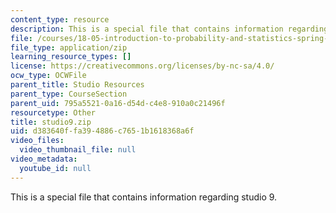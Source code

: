 ```yaml
---
content_type: resource
description: This is a special file that contains information regarding studio 9.
file: /courses/18-05-introduction-to-probability-and-statistics-spring-2014/d383640ffa394886c7651b1618368a6f_studio9.zip
file_type: application/zip
learning_resource_types: []
license: https://creativecommons.org/licenses/by-nc-sa/4.0/
ocw_type: OCWFile
parent_title: Studio Resources
parent_type: CourseSection
parent_uid: 795a5521-0a16-d54d-c4e8-910a0c21496f
resourcetype: Other
title: studio9.zip
uid: d383640f-fa39-4886-c765-1b1618368a6f
video_files:
  video_thumbnail_file: null
video_metadata:
  youtube_id: null
---
```

This is a special file that contains information regarding studio 9.
